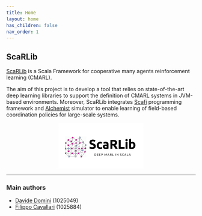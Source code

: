 ```yaml
---
title: Home
layout: home
has_children: false
nav_order: 1
---
```


## ScaRLib

[ScaRLib] is a Scala Framework for cooperative many agents reinforcement learning (CMARL). 

The aim of this project is to develop a tool that relies on state-of-the-art deep learning libraries to support the definition of CMARL systems in JVM-based environments. Moreover, ScaRLib integrates [Scafi] programming framework and [Alchemist] simulator to enable learning of field-based coordination policies for large-scale systems.

<div align="center">
<img src="imgs/logo.png" alt="Scarlib Logo" width="45%">
</div>

----

### Main authors
- [Davide Domini](mailto:davide.domini2@unibo.it) (1025049) 
- [Filippo Cavallari](mailto:filippo.cavallari2@studio.unibo.it) (1025884)

[ScaRLib]: https://github.com/ScaRLib-group/ScaRLib
[Scafi]: https://scafi.github.io/
[Alchemist]: http://alchemistsimulator.github.io/
